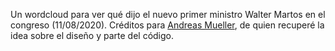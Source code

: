 Un wordcloud para ver qué dijo el nuevo primer ministro Walter Martos en el congreso (11/08/2020). Créditos para [Andreas Mueller](https://github.com/amueller), de quien recuperé la idea sobre el diseño y parte del código.
